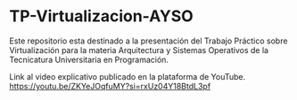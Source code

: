 # TP-Virtualizacion-AYSO
Este repositorio esta destinado a la presentación del Trabajo Práctico sobre Virtualización para la materia Arquitectura y Sistemas Operativos de la Tecnicatura Universitaria en Programación.

Link al video explicativo publicado en la plataforma de YouTube.
https://youtu.be/ZKYeJOqfuMY?si=rxUz04Y18BtdL3pf
